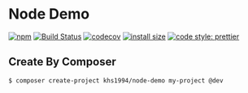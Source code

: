# Node Demo

[![npm](https://img.shields.io/npm/v/@khs1994/node-demo.svg)](https://www.npmjs.com/package/@khs1994/node-demo)
[![Build Status](https://travis-ci.com/khs1994-docker/node-demo.svg?branch=master)](https://travis-ci.com/khs1994-docker/node-demo)
[![codecov](https://codecov.io/gh/khs1994-docker/node-demo/branch/master/graph/badge.svg)](https://codecov.io/gh/khs1994-docker/node-demo)
[![install size](https://packagephobia.com/badge?p=%40khs1994%2Fnode-demo)](https://packagephobia.com/result?p=@khs1994/node-demo)
[![code style: prettier](https://badgen.net/badge/code%20style/prettier/ff69b4)](https://github.com/prettier/prettier)

## Create By Composer

```bash
$ composer create-project khs1994/node-demo my-project @dev
```
